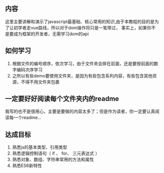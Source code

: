 ## 内容
这里主要讲解和演示了javascript最基础、核心常用的知识,由于本教程的目的是为了让初学者走vue路线，所以对于dom操作将只是一笔带过，
事实上，如果你不是要成为框架的开发者，无需学习dom的api

## 如何学习
1. 根据文件的编号顺序，依次学习，由于文件夹会排在前面，还是要按前面的数字编码次序学习
2. 之所以有些demo要使用文件夹，是因为有些包含系列内容，有些包含其他资源，不得不用文件夹包裹

## 一定要好好阅读每个文件夹内的readme
我写的也不是很用心，主要是要做的内容太多了；但是作为读者，你一定要认真阅读每一个readme...

## 达成目标
1. 熟悉js的基本类型、引用类型
2. 熟悉逻辑控制语句（ if 、 for、 三元表达式 ）
3. 熟悉对象、数组、字符串常用的方法和属性
4. 熟悉ES6新特性